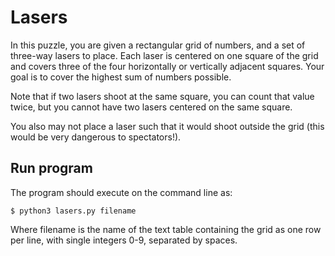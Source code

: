 # Lasers

In this puzzle, you are given a rectangular grid of numbers, and a set of three-way lasers
to place. Each laser is centered on one square of the grid and covers three of the four horizontally or
vertically adjacent squares. Your goal is to cover the highest sum of numbers possible.

Note that if two lasers shoot at the same square, you can count that value twice,
but you cannot have two lasers centered on the same square.

You also may not place a laser such that it would shoot outside the grid (this would be very dangerous to spectators!).

## Run program

The program should execute on the command line as:

```commandline
$ python3 lasers.py filename
```
Where filename is the name of the text table containing the grid as one row per line, with
single integers 0-9, separated by spaces.



